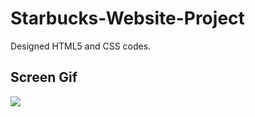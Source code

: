 <h1> Starbucks-Website-Project </h1>

Designed HTML5 and CSS codes.

<h2>Screen Gif</h2>

![](ekran.gif)
